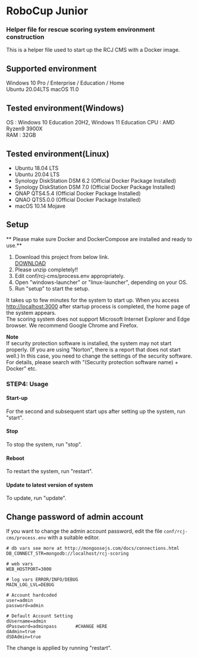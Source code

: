 # RoboCup Junior
### Helper file for rescue scoring system environment construction
This is a helper file used to start up the RCJ CMS with a Docker image.

## Supported environment
Windows 10 Pro / Enterprise / Education / Home  
Ubuntu 20.04LTS
macOS 11.0

## Tested environment(Windows)
OS : Windows 10 Education 20H2, Windows 11 Education
CPU : AMD Ryzen9 3900X  
RAM : 32GB

## Tested environment(Linux)
* Ubuntu 18.04 LTS
* Ubuntu 20.04 LTS
* Synology DiskStation DSM 6.2 (Official Docker Package Installed)
* Synology DiskStation DSM 7.0 (Official Docker Package Installed)
* QNAP QTS4.5.4 (Official Docker Package Installed)
* QNAO QTS5.0.0 (Official Docker Package Installed)
* macOS 10.14 Mojave

## Setup
** Please make sure Docker and DockerCompose are installed and ready to use.**

1. Download this project from below link.  
[DOWNLOAD](https://github.com/rrrobo/rcj-cms-docker-helper/archive/refs/heads/master.zip)
2. Please unzip completely!!  
3. Edit conf/rcj-cms/process.env appropriately.
4. Open "windows-launcher" or "linux-launcher", depending on your OS.
5. Run "setup" to start the setup.

It takes up to few minutes for the system to start up.
When you access [http://localhost:3000](http://localhost:3000) after startup process is completed, the home page of the system appears.  
The scoring system does not support Microsoft Internet Explorer and Edge browser. We recommend Google Chrome and Firefox.

**Note**  
If security protection software is installed, the system may not start properly. (If you are using "Norton", there is a report that does not start well.)
In this case, you need to change the settings of the security software. For details, please search with "(Security protection software name) + Docker" etc.

### STEP4: Usage

#### Start-up

For the second and subsequent start ups after setting up the system, run "start".

#### Stop

To stop the system, run "stop".

#### Reboot

To restart the system, run "restart".

#### Update to latest version of system

To update, run "update".

## Change password of admin account
If you want to change the admin account password, edit the file `conf/rcj-cms/process.env` with a suitable editor.

```
# db vars see more at http://mongoosejs.com/docs/connections.html
DB_CONNECT_STR=mongodb://localhost/rcj-scoring

# web vars
WEB_HOSTPORT=3000

# log vars ERROR/INFO/DEBUG
MAIN_LOG_LVL=DEBUG

# Account hardcoded
user=admin
password=admin

# Default Account Setting
dUsername=admin
dPassword=adminpass       #CHANGE HERE
dAdmin=true
dSDAdmin=true
```

The change is applied by running "restart".
